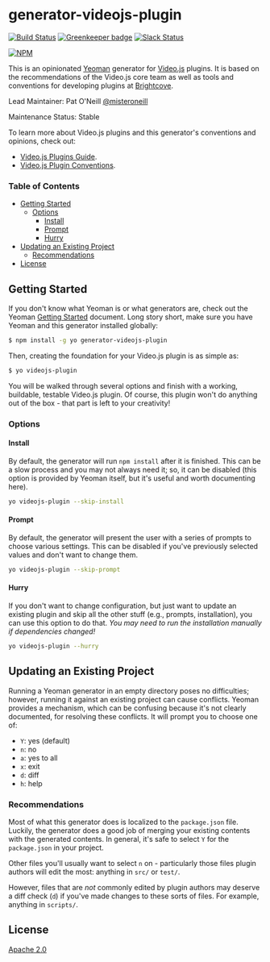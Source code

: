 # generator-videojs-plugin

[![Build Status](https://travis-ci.org/videojs/generator-videojs-plugin.svg?branch=master)](https://travis-ci.org/videojs/generator-videojs-plugin)
[![Greenkeeper badge](https://badges.greenkeeper.io/videojs/generator-videojs-plugin.svg)](https://greenkeeper.io/)
[![Slack Status](http://slack.videojs.com/badge.svg)](http://slack.videojs.com)

[![NPM](https://nodei.co/npm/generator-videojs-plugin.png?downloads=true&downloadRank=true)](https://nodei.co/npm/generator-videojs-plugin/)

This is an opinionated [Yeoman][yo] generator for [Video.js][vjs] plugins. It is based on the recommendations of the Video.js core team as well as tools and conventions for developing plugins at [Brightcove][bcov].

Lead Maintainer: Pat O'Neill [@misteroneill](https://github.com/misteroneill)

Maintenance Status: Stable

To learn more about Video.js plugins and this generator's conventions and opinions, check out:

- [Video.js Plugins Guide][plugins-guide].
- [Video.js Plugin Conventions][conventions].

### Table of Contents

<!-- START doctoc generated TOC please keep comment here to allow auto update -->
<!-- DON'T EDIT THIS SECTION, INSTEAD RE-RUN doctoc TO UPDATE -->


- [Getting Started](#getting-started)
  - [Options](#options)
    - [Install](#install)
    - [Prompt](#prompt)
    - [Hurry](#hurry)
- [Updating an Existing Project](#updating-an-existing-project)
  - [Recommendations](#recommendations)
- [License](#license)

<!-- END doctoc generated TOC please keep comment here to allow auto update -->

## Getting Started

If you don't know what Yeoman is or what generators are, check out the Yeoman [Getting Started][getting-started] document. Long story short, make sure you have Yeoman and this generator installed globally:

```sh
$ npm install -g yo generator-videojs-plugin
```

Then, creating the foundation for your Video.js plugin is as simple as:

```sh
$ yo videojs-plugin
```

You will be walked through several options and finish with a working, buildable, testable Video.js plugin. Of course, this plugin won't do anything out of the box - that part is left to your creativity!

### Options

#### Install

By default, the generator will run `npm install` after it is finished. This can be a slow process and you may not always need it; so, it can be disabled (this option is provided by Yeoman itself, but it's useful and worth documenting here).

```sh
yo videojs-plugin --skip-install
```

#### Prompt

By default, the generator will present the user with a series of prompts to choose various settings. This can be disabled if you've previously selected values and don't want to change them.

```sh
yo videojs-plugin --skip-prompt
```

#### Hurry

If you don't want to change configuration, but just want to update an existing plugin and skip all the other stuff (e.g., prompts, installation), you can use this option to do that. _You may need to run the installation manually if dependencies changed!_

```sh
yo videojs-plugin --hurry
```

## Updating an Existing Project

Running a Yeoman generator in an empty directory poses no difficulties; however, running it against an existing project can cause conflicts. Yeoman provides a mechanism, which can be confusing because it's not clearly documented, for resolving these conflicts. It will prompt you to choose one of:

- `Y`: yes (default)
- `n`: no
- `a`: yes to all
- `x`: exit
- `d`: diff
- `h`: help

### Recommendations

Most of what this generator does is localized to the `package.json` file. Luckily, the generator does a good job of merging your existing contents with the generated contents. In general, it's safe to select `Y` for the `package.json` in your project.

Other files you'll usually want to select `n` on - particularly those files plugin authors will edit the most: anything in `src/` or `test/`.

However, files that are _not_ commonly edited by plugin authors may deserve a diff check (`d`) if you've made changes to these sorts of files. For example, anything in `scripts/`.

## License

[Apache 2.0][license]

[bcov]: https://www.brightcove.com/
[getting-started]: http://yeoman.io/learning/index.html
[license]: LICENSE
[plugins-guide]: https://github.com/videojs/Video.js/blob/master/docs/guides/plugins.md
[conventions]: docs/conventions.md
[vjs]: http://videojs.com/
[yo]: http://yeoman.io/
